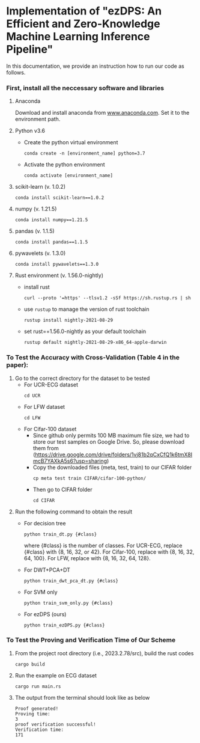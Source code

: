 # Implementation of "ezDPS: An Efficient and Zero-Knowledge Machine Learning Inference Pipeline" 

In this documentation, we provide an instruction how to run our code as follows.

### First, install all the neccessary software and libraries

1.  Anaconda

    Download and install anaconda from www.anaconda.com. Set it to the environment path.

2.  Python v3.6
    -   Create the python virtual environment
        ```
        conda create -n [environment_name] python=3.7
        ```
    -   Activate the python environment
        ```
        conda activate [environment_name]
        ```
3.  scikit-learn (v. 1.0.2)
    ```
    conda install scikit-learn==1.0.2
    ```
4.  numpy (v. 1.21.5)
    ```
    conda install numpy==1.21.5
    ```
5.  pandas (v. 1.1.5)
    ```
    conda install pandas==1.1.5
    ```
6.  pywavelets (v. 1.3.0)
    ```
    conda install pywavelets==1.3.0
    ```
7.  Rust environment (v. 1.56.0-nightly)
    -   install rust
        ```
        curl --proto '=https' --tlsv1.2 -sSf https://sh.rustup.rs | sh
        ```
    
    -   use `rustup` to manage the version of rust toolchain
        ```
        rustup install nightly-2021-08-29  
        ```
    
    -   set rust==1.56.0-nightly as your default toolchain
        ```
        rustup default nightly-2021-08-29-x86_64-apple-darwin
        ```
### To Test the Accuracy with Cross-Validation (Table 4 in the paper):
    
1.  Go to the correct directory for the dataset to be tested
    -   For UCR-ECG dataset
        ```
        cd UCR
        ```
    -   For LFW dataset 
        ```
        cd LFW
        ```
    -   For Cifar-100 dataset
        -    Since github only permits 100 MB maximum file size, we had to store our test samples on Google Drive. So, please download them from (https://drive.google.com/drive/folders/1vj81b2qCxCfQ1k6tmX8ImcB7YAXkA5s6?usp=sharing) 
        -   Copy the downloaded files (meta, test, train) to our CIFAR folder
            ```
            cp meta test train CIFAR/cifar-100-python/
            ```
        -   Then go to CIFAR folder 
            ``` 
            cd CIFAR
            ```
2.  Run the following command to obtain the result
    -   For decision tree
        ```
        python train_dt.py {#class} 
        ```
        where {#class} is the number of classes. For UCR-ECG, replace {#class} with {8, 16, 32, or 42}. For Cifar-100, replace with {8, 16, 32, 64, 100}. For LFW, replace with {8, 16, 32, 64, 128}.
        
    -   For DWT+PCA+DT
        ```
        python train_dwt_pca_dt.py {#class} 
        ```
        
    -   For SVM only
        ```
        python train_svm_only.py {#class} 
        ```
        
    -   For ezDPS (ours)
        ```
        python train_ezDPS.py {#class} 
        ```

### To Test the Proving and Verification Time of Our Scheme 


1.  From the project root directory (i.e., 2023.2.78/src), build the rust codes
    ```
    cargo build
    ```
2.  Run the example on ECG dataset 
    ```
    cargo run main.rs
    ```
3.  The output from the terminal should look like as below
    ```
    Proof generated!
    Proving time:
    3
    proof verification successful!
    Verification time:
    171
    ```
